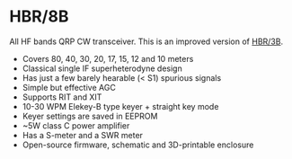 # HBR/8B

All HF bands QRP CW transceiver. This is an improved version of [HBR/3B](https://github.com/afiskon/hbr-3b).

* Covers 80, 40, 30, 20, 17, 15, 12 and 10 meters
* Classical single IF superheterodyne design
* Has just a few barely hearable (< S1) spurious signals
* Simple but effective AGC
* Supports RIT and XIT
* 10-30 WPM Elekey-B type keyer + straight key mode
* Keyer settings are saved in EEPROM
* ~5W class C power amplifier
* Has a S-meter and a SWR meter
* Open-source firmware, schematic and 3D-printable enclosure
